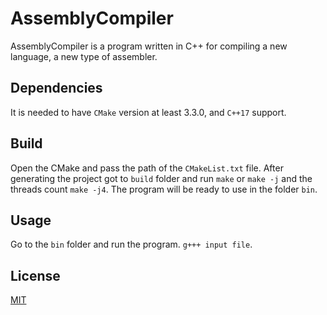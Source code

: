 # AssemblyCompiler

AssemblyCompiler is a program written in C++ for compiling a new language, a new type of assembler.

## Dependencies
It is needed to have `CMake` version at least 3.3.0, and `C++17` support.


## Build

Open the CMake and pass the path of the `CMakeList.txt` file.
After generating the project got to `build` folder and run `make` or `make -j` and the threads count `make -j4`.
The program will be ready to use in the folder `bin`.

## Usage
Go to the `bin` folder and run the program.
```g+++ input file```.

## License
[MIT](https://choosealicense.com/licenses/mit/)
